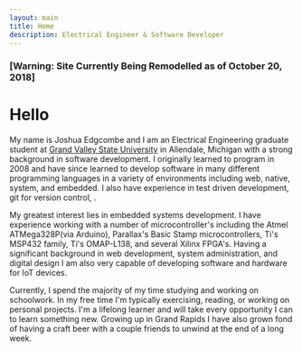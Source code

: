 ```yaml
---
layout: main
title: Home
description: Electrical Engineer & Software Developer
---
```


### [Warning: Site Currently Being Remodelled as of October 20, 2018]

# Hello

My name is Joshua Edgcombe and I am an Electrical Engineering graduate student at [Grand Valley State University](http://www.gvsu.edu/) in Allendale, Michigan with a strong background in software development. I originally learned to program in 2008 and have since learned to develop software in many different programming languages in a variety of environments including web, native, system, and embedded. I also have experience in test driven development, git for version control, .

My greatest interest lies in embedded systems development. I have experience working with a number of microcontroller's including the Atmel ATMega328P(via Arduino), Parallax's Basic Stamp microcontrollers, Ti's MSP432 family, Ti's OMAP-L138, and several Xilinx FPGA's. Having a significant background in web development, system administration, and digital design I am also very capable of developing software and hardware for IoT devices.

Currently, I spend the majority of my time studying and working on schoolwork. In my free time I'm typically exercising, reading, or working on personal projects. I'm a lifelong learner and will take every opportunity I can to learn something new. Growing up in Grand Rapids I have also grown fond of having a craft beer with a couple friends to unwind at the end of a long week.
